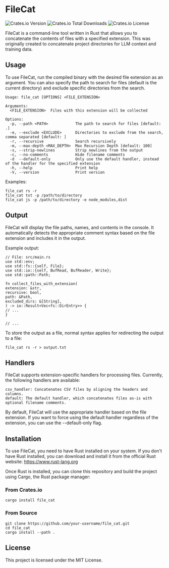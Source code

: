 # FileCat
![Crates.io Version](https://img.shields.io/crates/v/file_cat)
![Crates.io Total Downloads](https://img.shields.io/crates/d/file_cat)
![Crates.io License](https://img.shields.io/crates/l/file_cat)




FileCat is a command-line tool written in Rust that allows you to concatenate the contents of files with a specified extension.
This was originally created to concatenate project directories for LLM context and training data.

## Usage

To use FileCat, run the compiled binary with the desired file extension as an argument. You can also specify the path to search for files (default is the current directory) and exclude specific directories from the search.

```shell
Usage: file_cat [OPTIONS] <FILE_EXTENSION>

Arguments:
  <FILE_EXTENSION>  Files with this extension will be collected

Options:
  -p, --path <PATH>            The path to search for files [default: .]
  -e, --exclude <EXCLUDE>      Directories to exclude from the search, comma separated [default: ]
  -r, --recursive              Search recursively
  -m, --max-depth <MAX_DEPTH>  Max Recursion Depth [default: 100]
  -s, --strip-newlines         Strip newlines from the output
  -c, --no-comments            Hide filename comments
  -d  --default-only           Only use the default handler, instead of the handler for the specified extension
  -h, --help                   Print help
  -V, --version                Print version
```
Examples:

```shell
file_cat rs -r
file_cat txt -p /path/to/directory
file_cat js -p /path/to/directory -e node_modules,dist
```


## Output

FileCat will display the file paths, names, and contents in the console. It automatically detects the appropriate comment syntax based on the file extension and includes it in the output.

Example output:
```
// File: src/main.rs
use std::env;
use std::fs::{self, File};
use std::io::{self, BufRead, BufReader, Write};
use std::path::Path;

fn collect_files_with_extension(
extension: &str,
recursive: bool,
path: &Path,
excluded_dirs: &[String],
) -> io::Result<Vec<fs::DirEntry>> {
// ...
}

// ...
```

To store the output as a file, normal syntax applies for redirecting the output to a file:

```shell
file_cat rs -r > output.txt
```

## Handlers

FileCat supports extension-specific handlers for processing files. Currently, the following handlers are available:

    csv_handler: Concatenates CSV files by aligning the headers and columns.
    default: The default handler, which concatenates files as-is with optional filename comments.

By default, FileCat will use the appropriate handler based on the file extension. If you want to force using the default handler regardless of the extension, you can use the --default-only flag.

## Installation

To use FileCat, you need to have Rust installed on your system. If you don't have Rust installed, you can download and install it from the official Rust website: https://www.rust-lang.org

Once Rust is installed, you can clone this repository and build the project using Cargo, the Rust package manager:

### From Crates.io
```shell
cargo install file_cat
```

### From Source
```shell
git clone https://github.com/your-username/file_cat.git
cd file_cat
cargo install --path .    
```

## License

This project is licensed under the MIT License.
